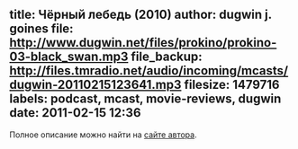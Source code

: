 title: Чёрный лебедь (2010)
author: dugwin j. goines
file: http://www.dugwin.net/files/prokino/prokino-03-black_swan.mp3
file_backup: http://files.tmradio.net/audio/incoming/mcasts/dugwin-20110215123641.mp3
filesize: 1479716
labels: podcast, mcast, movie-reviews, dugwin
date: 2011-02-15 12:36
---
<p>Полное описание можно найти на <a href="http://www.dugwin.net/rss/podcast/blog/00118.html">сайте автора</a>.</p>